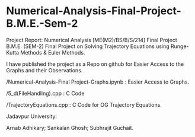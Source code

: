 # Numerical-Analysis-Final-Project-B.M.E.-Sem-2

Project Report:
Numerical Analysis [ME(M2)/BS/B/S/214] Final Project B.M.E. (SEM-2) Final Project on Solving Trajectory Equations using Runge-Kutta Methods &amp; Euler Methods.

I have published the project as a Repo on github for Easier Access to the Graphs and their Observations.

/Numerical-Analysis-Final Project-Graphs.ipynb : Easier Access to Graphs.

/5_d(FileHandling).cpp : C Code

/TrajectoryEquations.cpp : C Code for OG Trajectory Equations.


Jadavpur University:

Arnab Adhikary;
Sankalan Ghosh;
Subhrajit Guchait.
